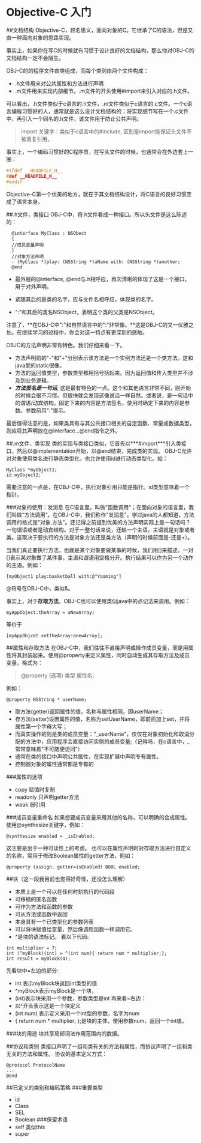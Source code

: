 Objective-C 入门
====

##文档结构
Objective-C，顾名思义，面向对象的C。它继承了C的语法，但是又由一种面向对象的思路实现。

事实上，如果你在写C的时候就有习惯于设计良好的文档结构，那么你对OBJ-C的文档结构一定不会陌生。

OBJ-C的的程序文件由类组成，而每个类则由两个文件构成：
- .h文件用来对公共属性和方法进行声明
- .m文件用来实现内部细节。.m文件的开头使用#import来引入对应的.h文件。

可以看出，.h文件类似于c语言的.h文件，.m文件类似于c语言的.c文件。一个c语言编程习惯好的人，通常就是这么设计文档结构的：将实现细节写在一个.c文件中，再引入一个同名的.h文件，该文件用于防止公共声明。

>import 关键字：类似于c语言中的#include, 区别是import能保证头文件不被重复引用。

事实上，一个编码习惯好的C程序员，在写头文件的时候，也通常会在外边套上一圈：

```c
#ifdef __HEADFILE_H__
#def __HEADFILE_H__
#endif
```

Objective-C第一个优美的地方，就在于其文档结构设计，将C语言的良好习惯变成了语言本身。

##.h文件，类接口
OBJ-C中，将.h文件看成一种接口。所以头文件是这么陈述的：
```objc
  @interface MyClass : NSObect
  {
  //成员变量声明
  }
  //对象方法声明
  - (MyClass *)play: (NSString *)aName with: (NSString *)another;
  @end
```
- 最外层的@interface, @end与.h相呼应，再次清晰的体现了这是一个接口，用于对外声明。

- 紧随其后的是类的名字，应与文件名相呼应，体现类的名字。

- ":"和其后的类名NSObject，表明这个类的父类是NSObject。

注意了，**在OBJ-C中":"和自然语言中的":"非常像。**这是OBJ-C的又一优雅之处。在继续学习的过程中，你会对这一特点有更深刻的感触。

OBJC的方法声明非常有特色。我们仔细来看一下。
- 方法声明前的"-"和"+"分别表示该方法是一个实例方法还是一个类方法。这和java里的static很像。
- 方法的返回值类型，参数类型都用括号括起来。因为返回值和传入类型并不涉及到业务逻辑。
- ***方法签名是一句话***, 这是最有特色的一点。这个和其他语言非常不同，刚开始的时候会很不习惯。但很快就会发现这像说话一样自然。或者说，是一句话中的谓语/动宾结构。固定下来的内容是方法签名，使用时确定下来的内容是参数。参数前用":"提示。

最后值得注意的是，如果类具有与其公共接口相关的自定函数、常量或数据类型，则应将其声明放在@interface...@end指令之外。

##.m文件，类实现
类的实现与类接口类似，它首先以***#import***引入类接口，然后以@implementation开始，以@end结束，完成类的实现。
OBJ-C允许对对象使用类名进行静态类型化，也允许使用id进行动态类型化。如：
```objc
MyClass *myObject1;
id myObject2;
```
需要注意的一点是，在OBJ-C中，执行对象引用只能是指针。id类型意味着一个指针。

###对象的使用：发消息
在C语言里，叫做"函数调用"；在面向对象的语言里，我们叫做“方法调用”。在OBJ-C中，我们称作"发消息"。学过java的人都知道，方法调用的格式是"对象.方法"。还记得之前提到优美的方法声明实际上是一句话吗？一句谓语或者是动宾结构。对于一整句话来说，还缺一个主语，主语就是对象或者类。这取决于要执行的方法是对象方法还是类方法（声明的时候前面是-还是+）。

当我们真正要执行方法，也就是某个对象要做某事的时候，我们用[]来描述，一对[]表示某对象做了某件事，主语和谓语用空格分开。执行结果可以作为另一个动作的主语。例如：
```objc
[myObject1 play:basketball with:@"Yaoming"]
```
@符号在OBJ-C中，类似&。

事实上，对于**存取方法**，OBJ-C也可以使用类似java中的点记法来调用。例如：
```objc
myAppObject.theArray = aNewArray;
```
等价于
```objc
[myAppObjcet setTheArray:anewArray];
```

##属性和存取方法
在OBJ-C中，我们往往不直接声明或操作成员变量，而是用属性将其封装起来。使用@property来定义属性，同时自动生成其存取方法及成员变量。格式为：

> @property (选项) 类型 属性名;

例如：

```objc
@property NSString * userName;
```

- 取方法(getter)返回属性的值，名称与属性相同，即userName；
- 存方法(setter)设置属性的值，名称为setUserName，即前面加上set，并将属性第一个字母大写；
- 而真实操作的则是类的成员变量："\_userName"，仅仅在对象初始化和取消分配的方法中，应用程序会直接访问实例的成员变量;（记得吗，在c语言中，\_常常意味着"不可随便访问"）
- 通常在类的接口中声明公共属性，在实现扩展中声明专有属性。
- 控制器对象的属性通常都是专有的

###属性的选项
- copy 赋值时复制
- readonly 只声明getter方法
- weak 弱引用

###成员变量重命名
如果想要成员变量采用其他的名称，可以明确的合成属性。使用@synthesize关键字，例如：
```objc
@synthesize enabled = _isEnabled;
```
这主要是出于一种可读性上的考虑。
也可以在属性声明时对存取方法进行自定义的名称，常用于修改Boolean属性的getter方法，例如：
```objc
@property (assign, getter=isEnabled) BOOL enabled;
```
##块（这一段我目前也觉得好奇怪，还没怎么理解）
- 本质上是一个可以在任何时刻执行的代码段
- 可移植的匿名函数
- 可作为方法和函数的参数
- 可从方法或函数中返回
- 本身具有一个已类型化的参数列表
- 可以将块赋值给变量，然后像调用函数一样调用它。
- ^是块的语法标记。
看以下代码:

```objc
int multiplier = 7;
int (^myBlock)(int) = ^(int num){ return num * multiplier;};
int result = myBlock(4);
```
先看块中=左边的部分:
- int 表示myBlock块返回int类型的值
- ^myBlock表示myBlock是一个块，
- (int)表示块采用一个参数，参数类型是int
再来看=右边：
- 以^开头表示这是一个块定义
- (int num) 表示定义采用一个int型的参数，名字为num
- { return num * multiplier; };是块的主体，使用参数num，返回一个int值。

###块的用途
块共享局部词法作用范围内的数据。

##协议和类别
类接口声明了一组和类有关的方法和属性，而协议声明了一组和类无关的方法和属性。
协议的基本定义方式：
```objc
@protocol ProtocolName
...
@end
```

##已定义的类别和编码策略
###重要类型
- id
- Class
- SEL
- Boolean
###保留术语
- self 类似this
- super

